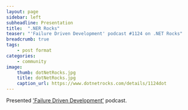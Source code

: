 ```yaml
---
layout: page
sidebar: left
subheadline: Presentation
title:  ".NER Rocks"
teaser: "'Failure Driven Development' podcast #1124 on .NET Rocks"
breadcrumb: true
tags:
    - post format
categories:
    - community
image:
    thumb: dotNetRocks.jpg
    title: dotNetRocks.jpg
    caption_url: https://www.dotnetrocks.com/details/1124dot
---
```

Presented <a href='https://www.dotnetrocks.com/details/1124' target='new'>'Failure Driven Development'</a> podcast.

